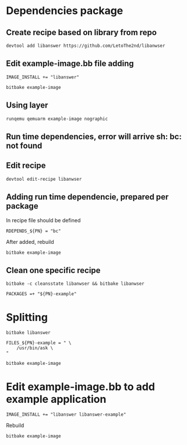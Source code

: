 # Dependencies package

## Create recipe based on library from repo

```
devtool add libanswer https://github.com/LetoThe2nd/libanwser
```

## Edit example-image.bb file adding

```
IMAGE_INSTALL += "libanswer"
```

```
bitbake example-image
```

## Using layer

```
runqemu qemuarm example-image nographic
```

## Run time dependencies, error will arrive sh: bc: not found

## Edit recipe

```
devtool edit-recipe libanwser
```

## Adding run time dependencie, prepared per package

In recipe file should be defined

```
RDEPENDS_${PN} = "bc"
```

After added, rebuild

```
bitbake example-image
```

## Clean one specific recipe

```
bitbake -c cleansstate libanwser && bitbake libanwser
```

```
PACKAGES =+ "${PN}-example"
```

# Splitting

```
bitbake libanswer
```

```
FILES_${PN}-example = " \
	/usr/bin/ask \
"
```

```
bitbake example-image
```

# Edit example-image.bb to add example application

```
IMAGE_INSTALL += "libanswer libanswer-example"
```

Rebuild

```
bitbake example-image
```